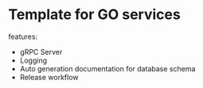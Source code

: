 # Template for GO services

features:
- gRPC Server
- Logging
- Auto generation documentation for database schema
- Release workflow
